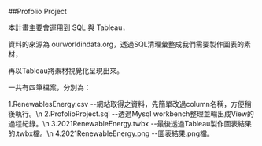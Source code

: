 ##Profolio Project


本計畫主要會運用到 SQL 與 Tableau，

資料的來源為 ourworldindata.org，透過SQL清理彙整成我們需要製作圖表的素材，

再以Tableau將素材視覺化呈現出來。

一共有四筆檔案，分別為：

1.RenewablesEnergy.csv  --網站取得之資料，先簡單改過column名稱，方便稍後執行。\n
2.ProfolioProject.sql  --透過Mysql workbench整理並輸出成View的過程紀錄。\n
3.2021RenewableEnergy.twbx  --最後透過Tableau製作圖表結果的.twbx檔。\n
4.2021RenewableEnergy.png  --圖表結果.png檔。
